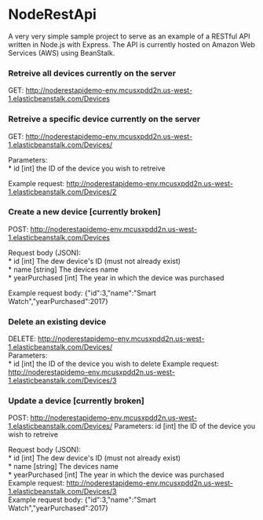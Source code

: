 # NodeRestApi
A very very simple sample project to serve as an example of a RESTful API written in Node.js with Express. The API is currently hosted on Amazon Web Services (AWS) using BeanStalk.

### Retreive all devices currently on the server ###
  GET: http://noderestapidemo-env.mcusxpdd2n.us-west-1.elasticbeanstalk.com/Devices 


### Retreive a specific device currently on the server ###
  GET: http://noderestapidemo-env.mcusxpdd2n.us-west-1.elasticbeanstalk.com/Devices/<id> 
  
  Parameters: <br />
    * id  [int] the ID of the device you wish to retreive 

  Example request: http://noderestapidemo-env.mcusxpdd2n.us-west-1.elasticbeanstalk.com/Devices/2 


### Create a new device [currently broken] ###
  POST: http://noderestapidemo-env.mcusxpdd2n.us-west-1.elasticbeanstalk.com/Devices

  Request body (JSON): <br />
    * id              [int]     The dew device's ID (must not already exist) <br />
    * name            [string]  The devices name <br />
    * yearPurchased   [int]     The year in which the device was purchased <br />

  Example request body: {"id":3,"name":"Smart Watch","yearPurchased":2017} 

### Delete an existing device ###
  DELETE: http://noderestapidemo-env.mcusxpdd2n.us-west-1.elasticbeanstalk.com/Devices/<id> <br />
  Parameters: <br />
    * id  [int] the ID of the device you wish to delete 
  Example request: http://noderestapidemo-env.mcusxpdd2n.us-west-1.elasticbeanstalk.com/Devices/3

### Update a device [currently broken] ###
  POST: http://noderestapidemo-env.mcusxpdd2n.us-west-1.elasticbeanstalk.com/Devices/<id>
  Parameters: id  [int] the ID of the device you wish to retreive 

  Request body (JSON): <br />
    * id              [int]     The dew device's ID (must not already exist) <br />
    * name            [string]  The devices name <br />
    * yearPurchased   [int]     The year in which the device was purchased <br />
    Example request: http://noderestapidemo-env.mcusxpdd2n.us-west-1.elasticbeanstalk.com/Devices/3 <br />
    Example request body: {"id":3,"name":"Smart Watch","yearPurchased":2017} <br />
